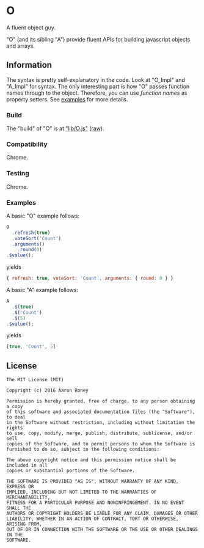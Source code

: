 # O
A fluent object guy.

"O" (and its sibling "A") provide fluent APIs for building javascript objects and arrays.

## Information

The syntax is pretty self-explanatory in the code.  Look at "O_Impl" and "A_Impl" for syntax.  The only interesting part is how "O" passes function names through to the object.  Therefore, you can use _function names_ as property setters.  See [examples](#examples) for more details.

### Build

The "build" of "O" is at ["lib/O.js"](lib/O.js) ([raw](https://cdn.rawgit.com/twitchax/O/master/lib/O.js)).

### Compatibility

Chrome.

### Testing

Chrome.

### Examples
A basic "O" example follows:
```javascript
O
  .refresh(true)
  .voteSort('Count')
  .arguments()
    .round(0)
.$value();
```
yields
```javascript
{ refresh: true, voteSort: 'Count', arguments: { round: 0 } }
```

A basic "A" example follows:
```javascript
A
  .$(true)
  .$('Count')
  .$(5)
.$value();
```
yields
```javascript
[true, 'Count', 5]
```

## License

```
The MIT License (MIT)

Copyright (c) 2016 Aaron Roney

Permission is hereby granted, free of charge, to any person obtaining a copy
of this software and associated documentation files (the "Software"), to deal
in the Software without restriction, including without limitation the rights
to use, copy, modify, merge, publish, distribute, sublicense, and/or sell
copies of the Software, and to permit persons to whom the Software is
furnished to do so, subject to the following conditions:

The above copyright notice and this permission notice shall be included in all
copies or substantial portions of the Software.

THE SOFTWARE IS PROVIDED "AS IS", WITHOUT WARRANTY OF ANY KIND, EXPRESS OR
IMPLIED, INCLUDING BUT NOT LIMITED TO THE WARRANTIES OF MERCHANTABILITY,
FITNESS FOR A PARTICULAR PURPOSE AND NONINFRINGEMENT. IN NO EVENT SHALL THE
AUTHORS OR COPYRIGHT HOLDERS BE LIABLE FOR ANY CLAIM, DAMAGES OR OTHER
LIABILITY, WHETHER IN AN ACTION OF CONTRACT, TORT OR OTHERWISE, ARISING FROM,
OUT OF OR IN CONNECTION WITH THE SOFTWARE OR THE USE OR OTHER DEALINGS IN THE
SOFTWARE.
```
